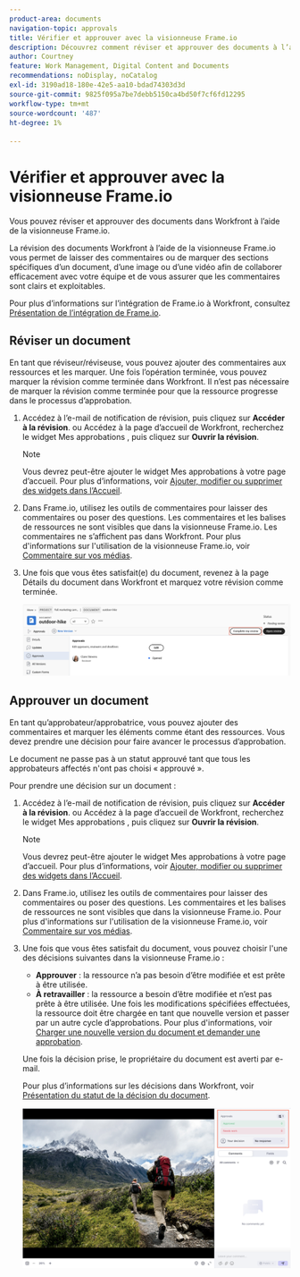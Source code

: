 ```yaml
---
product-area: documents
navigation-topic: approvals
title: Vérifier et approuver avec la visionneuse Frame.io
description: Découvrez comment réviser et approuver des documents à l’aide de la visionneuse Frame.io.
author: Courtney
feature: Work Management, Digital Content and Documents
recommendations: noDisplay, noCatalog
exl-id: 3190ad18-180e-42e5-aa10-bdad74303d3d
source-git-commit: 9825f095a7be7debb5150ca4bd50f7cf6fd12295
workflow-type: tm+mt
source-wordcount: '487'
ht-degree: 1%

---
```


# Vérifier et approuver avec la visionneuse Frame.io

Vous pouvez réviser et approuver des documents dans Workfront à l’aide de la visionneuse Frame.io.

La révision des documents Workfront à l’aide de la visionneuse Frame.io vous permet de laisser des commentaires ou de marquer des sections spécifiques d’un document, d’une image ou d’une vidéo afin de collaborer efficacement avec votre équipe et de vous assurer que les commentaires sont clairs et exploitables.

Pour plus d’informations sur l’intégration de Frame.io à Workfront, consultez [Présentation de l’intégration de Frame.io](/help/quicksilver/review-and-approve-work/native-integrations/frame-io/frame-int-overview.md).


<!--## Access requirements

+++ Expand to view access requirements for the functionality in this article.

<table style="table-layout:auto"> 
 <col> 
 </col> 
 <col> 
 </col> 
 <tbody> 
  <tr> 
   <td role="rowheader">Adobe Workfront package</td> 
   <td> <p> Any</p> </td> 
  </tr> 
  <tr> 
   <td role="rowheader">Adobe Workfront license</td> 
   <td> <p>Request or higher</p>
   <p>Contributor or higher</p> </td> 
  </tr> 
  <tr data-mc-conditions=""> 
   <td role="rowheader">Access level configurations</td> 
   <td> <p>Edit access to Documents</p>  </td> 
  </tr> 
  <tr data-mc-conditions=""> 
   <td role="rowheader">Object permissions</td> 
   <td> <p>Edit access to the object associated with the document</p>  </td> 
  </tr> 
 </tbody> 
</table>

For information, see [Access requirements in Workfront documentation](/help/quicksilver/administration-and-setup/add-users/access-levels-and-object-permissions/access-level-requirements-in-documentation.md).

+++ -->

## Réviser un document

En tant que réviseur/réviseuse, vous pouvez ajouter des commentaires aux ressources et les marquer. Une fois l’opération terminée, vous pouvez marquer la révision comme terminée dans Workfront. Il n’est pas nécessaire de marquer la révision comme terminée pour que la ressource progresse dans le processus d’approbation.

1. Accédez à l’e-mail de notification de révision, puis cliquez sur **Accéder à la révision**.
ou
Accédez à la page d’accueil de Workfront, recherchez le widget Mes approbations , puis cliquez sur **Ouvrir la révision**.

   >[!NOTE]
   > 
   >Vous devrez peut-être ajouter le widget Mes approbations à votre page d’accueil. Pour plus d’informations, voir [Ajouter, modifier ou supprimer des widgets dans l’Accueil](/help/quicksilver/workfront-basics/using-home/using-the-home-area/add-edit-remove-widgets-in-new-home.md).

1. Dans Frame.io, utilisez les outils de commentaires pour laisser des commentaires ou poser des questions.
Les commentaires et les balises de ressources ne sont visibles que dans la visionneuse Frame.io. Les commentaires ne s’affichent pas dans Workfront. Pour plus d&#39;informations sur l&#39;utilisation de la visionneuse Frame.io, voir [Commentaire sur vos médias](https://help.frame.io/en/articles/9105251-commenting-on-your-media).
1. Une fois que vous êtes satisfait(e) du document, revenez à la page Détails du document dans Workfront et marquez votre révision comme terminée.

   ![Marquer la révision comme terminée](assets/mark-review-complete.png)

## Approuver un document

En tant qu’approbateur/approbatrice, vous pouvez ajouter des commentaires et marquer les éléments comme étant des ressources. Vous devez prendre une décision pour faire avancer le processus d’approbation.

Le document ne passe pas à un statut approuvé tant que tous les approbateurs affectés n&#39;ont pas choisi « approuvé ».

Pour prendre une décision sur un document :

1. Accédez à l’e-mail de notification de révision, puis cliquez sur **Accéder à la révision**.
ou
Accédez à la page d’accueil de Workfront, recherchez le widget Mes approbations , puis cliquez sur **Ouvrir la révision**.

   >[!NOTE]
   > 
   >Vous devrez peut-être ajouter le widget Mes approbations à votre page d’accueil. Pour plus d’informations, voir [Ajouter, modifier ou supprimer des widgets dans l’Accueil](/help/quicksilver/workfront-basics/using-home/using-the-home-area/add-edit-remove-widgets-in-new-home.md).


1. Dans Frame.io, utilisez les outils de commentaires pour laisser des commentaires ou poser des questions. Les commentaires et les balises de ressources ne sont visibles que dans la visionneuse Frame.io. Pour plus d&#39;informations sur l&#39;utilisation de la visionneuse Frame.io, voir [Commentaire sur vos médias](https://help.frame.io/en/articles/9105251-commenting-on-your-media).
1. Une fois que vous êtes satisfait du document, vous pouvez choisir l&#39;une des décisions suivantes dans la visionneuse Frame.io :

   * **Approuver** : la ressource n’a pas besoin d’être modifiée et est prête à être utilisée.
   * **À retravailler** : la ressource a besoin d’être modifiée et n’est pas prête à être utilisée. Une fois les modifications spécifiées effectuées, la ressource doit être chargée en tant que nouvelle version et passer par un autre cycle d’approbations. Pour plus d&#39;informations, voir [Charger une nouvelle version du document et demander une approbation](/help/quicksilver/review-and-approve-work/document-reviews-and-approvals/manage-document-approvals/upload-new-doc-version.md). <!--do they need to tell someone it was uploaded via comment tagging?-->

   Une fois la décision prise, le propriétaire du document est averti par e-mail.

   Pour plus d’informations sur les décisions dans Workfront, voir [Présentation du statut de la décision du document](/help/quicksilver/review-and-approve-work/document-reviews-and-approvals/manage-document-approvals/document-approval-status.md).

   ![Visionneuse et décision Frame](assets/make-decision-frame.png)



<!--is document owner the correct term?-->
